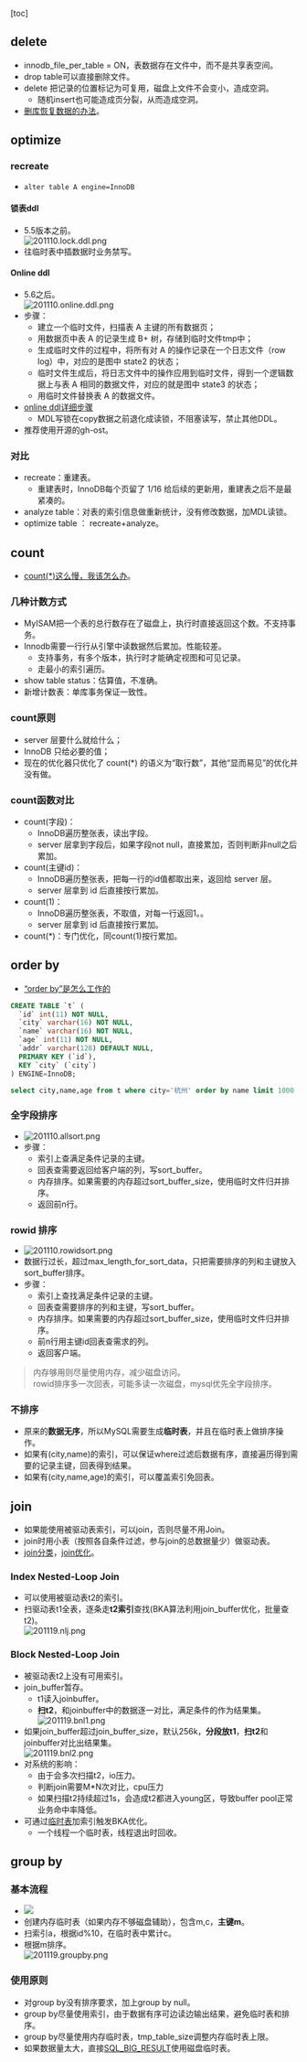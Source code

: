 [toc]
## delete ##
- innodb_file_per_table = ON，表数据存在文件中，而不是共享表空间。
- drop table可以直接删除文件。
- delete 把记录的位置标记为可复用，磁盘上文件不会变小，造成空洞。
  - 随机insert也可能造成页分裂，从而造成空洞。
- [删库恢复数据的办法](https://time.geekbang.org/column/article/78658)。

## optimize ##
### recreate ###
- ```alter table A engine=InnoDB```

#### 锁表ddl ####
- 5.5版本之前。<br>![201110.lock.ddl.png](https://static001.geekbang.org/resource/image/02/cd/02e083adaec6e1191f54992f7bc13dcd.png)
- 往临时表中插数据时业务禁写。

#### Online ddl ####
- 5.6之后。<br>![201110.online.ddl.png](https://static001.geekbang.org/resource/image/2d/f0/2d1cfbbeb013b851a56390d38b5321f0.png)
- 步骤：	
	- 建立一个临时文件，扫描表 A 主键的所有数据页；
	- 用数据页中表 A 的记录生成 B+ 树，存储到临时文件tmp中；
	- 生成临时文件的过程中，将所有对 A 的操作记录在一个日志文件（row log）中，对应的是图中 state2 的状态；
	- 临时文件生成后，将日志文件中的操作应用到临时文件，得到一个逻辑数据上与表 A 相同的数据文件，对应的就是图中 state3 的状态；
	- 用临时文件替换表 A 的数据文件。  
- [online ddl详细步骤](https://www.cnblogs.com/cchust/p/4639397.html)
  - MDL写锁在copy数据之前退化成读锁，不阻塞读写，禁止其他DDL。
- 推荐使用开源的gh-ost。

### 对比 ###
- recreate：重建表。
  - 重建表时，InnoDB每个页留了 1/16 给后续的更新用，重建表之后不是最紧凑的。
- analyze table：对表的索引信息做重新统计，没有修改数据，加MDL读锁。
- optimize table ： recreate+analyze。

## count ##
- [count(*)这么慢，我该怎么办](https://time.geekbang.org/column/article/72775)。

### 几种计数方式 ###
- MyISAM把一个表的总行数存在了磁盘上，执行时直接返回这个数。不支持事务。
- Innodb需要一行行从引擎中读数据然后累加。性能较差。
  - 支持事务，有多个版本，执行时才能确定视图和可见记录。
  - 走最小的索引遍历。
- show table status：估算值，不准确。
- 新增计数表：单库事务保证一致性。

### count原则 ###
- server 层要什么就给什么；
- InnoDB 只给必要的值；
- 现在的优化器只优化了 count(*) 的语义为“取行数”，其他“显而易见”的优化并没有做。

### count函数对比 ###
- count(字段)：
  - InnoDB遍历整张表，读出字段。
  - server 层拿到字段后，如果字段not null，直接累加，否则判断非null之后累加。
- count(主键id)：
  - InnoDB遍历整张表，把每一行的id值都取出来，返回给 server 层。
  - server 层拿到 id 后直接按行累加。
- count(1)：
  - InnoDB遍历整张表，不取值，对每一行返回1。。
  - server 层拿到 id 后直接按行累加。
- count(*)：专门优化，同count(1)按行累加。

## order by ##
- [“order by”是怎么工作的](https://time.geekbang.org/column/article/73479)
```sql
CREATE TABLE `t` (
  `id` int(11) NOT NULL,
  `city` varchar(16) NOT NULL,
  `name` varchar(16) NOT NULL,
  `age` int(11) NOT NULL,
  `addr` varchar(128) DEFAULT NULL,
  PRIMARY KEY (`id`),
  KEY `city` (`city`)
) ENGINE=InnoDB;

select city,name,age from t where city='杭州' order by name limit 1000  ;
```

### 全字段排序 ###
- ![201110.allsort.png](https://static001.geekbang.org/resource/image/6c/72/6c821828cddf46670f9d56e126e3e772.jpg)
- 步骤：
  - 索引上查满足条件记录的主键。
  - 回表查需要返回给客户端的列，写sort_buffer。
  - 内存排序。如果需要的内存超过sort_buffer_size，使用临时文件归并排序。
  - 返回前n行。

### rowid 排序 ###
- ![201110.rowidsort.png](https://static001.geekbang.org/resource/image/dc/6d/dc92b67721171206a302eb679c83e86d.jpg)
- 数据行过长，超过max_length_for_sort_data，只把需要排序的列和主键放入sort_buffer排序。
- 步骤：
  - 索引上查找满足条件记录的主键。
  - 回表查需要排序的列和主键，写sort_buffer。
  - 内存排序。如果需要的内存超过sort_buffer_size，使用临时文件归并排序。
  - 前n行用主键id回表查需求的列。
  - 返回客户端。

> 内存够用则尽量使用内存，减少磁盘访问。<br>
> rowid排序多一次回表，可能多读一次磁盘，mysql优先全字段排序。

### 不排序 ###
- 原来的**数据无序**，所以MySQL需要生成**临时表**，并且在临时表上做排序操作。
- 如果有(city,name)的索引，可以保证where过滤后数据有序，直接遍历得到需要的记录主键，回表得到结果。
- 如果有(city,name,age)的索引，可以覆盖索引免回表。

## join ##
- 如果能使用被驱动表索引，可以join，否则尽量不用Join。
- join时用小表（按照各自条件过滤，参与join的总数据量少）做驱动表。
- [join分类](https://time.geekbang.org/column/article/79700)，[join优化](https://time.geekbang.org/column/article/80147)。

### Index Nested-Loop Join ###
- 可以使用被驱动表t2的索引。
- 扫驱动表t1全表，逐条走**t2索引**查找(BKA算法利用join_buffer优化，批量查t2)。<br>![201119.nlj.png](https://static001.geekbang.org/resource/image/d8/f6/d83ad1cbd6118603be795b26d38f8df6.jpg)

### Block Nested-Loop Join ###
- 被驱动表t2上没有可用索引。
- join_buffer暂存。
  - t1读入joinbuffer。
  - **扫t2**，和joinbuffer中的数据逐一对比，满足条件的作为结果集。<br>![201119.bnl1.png](https://static001.geekbang.org/resource/image/15/73/15ae4f17c46bf71e8349a8f2ef70d573.jpg)
- 如果join_buffer超过join_buffer_size，默认256k，**分段放t1**，**扫t2**和joinbuffer对比出结果集。<br>![201119.bnl2.png](https://static001.geekbang.org/resource/image/69/c4/695adf810fcdb07e393467bcfd2f6ac4.jpg)
- 对系统的影响：
  - 由于会多次扫描t2，io压力。
  - 判断join需要M*N次对比，cpu压力
  - 如果扫描t2持续超过1s，会造成t2都进入young区，导致buffer pool正常业务命中率降低。
- 可通过[临时表](https://time.geekbang.org/column/article/80449)加索引触发BKA优化。
  - 一个线程一个临时表，线程退出时回收。

## group by ##
### 基本流程 ###
- ![](https://static001.geekbang.org/resource/image/3d/98/3d1cb94589b6b3c4bb57b0bdfa385d98.png)
- 创建内存临时表（如果内存不够磁盘辅助），包含m,c，**主键m**。
- 扫索引a，根据id%10，在临时表中累计c。
- 根据m排序。<br>![201119.groupby.png](https://static001.geekbang.org/resource/image/03/54/0399382169faf50fc1b354099af71954.jpg)

### 使用原则 ###
- 对group by没有排序要求，加上group by null。
- group by尽量使用索引，由于数据有序可边读边输出结果，避免临时表和排序。
- group by尽量使用内存临时表，tmp_table_size调整内存临时表上限。
- 如果数据量太大，直接[SQL_BIG_RESULT](https://time.geekbang.org/column/article/80477)使用磁盘临时表。
